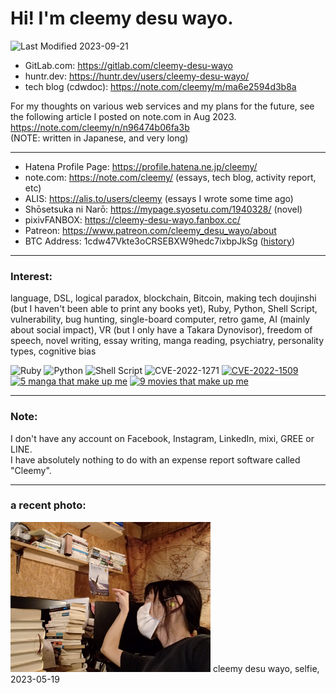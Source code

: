 # Hi! I'm cleemy desu wayo.

![Last Modified 2023-09-21](https://img.shields.io/badge/Last%20Modified-2023--09--21-brightgreen)

- GitLab.com: https://gitlab.com/cleemy-desu-wayo
- huntr.dev: https://huntr.dev/users/cleemy-desu-wayo/
- tech blog (cdwdoc): https://note.com/cleemy/m/ma6e2594d3b8a

For my thoughts on various web services and my plans for the future, see the following article I posted on note.com in Aug 2023.  
https://note.com/cleemy/n/n96474b06fa3b  
(NOTE: written in Japanese, and very long)

---

- Hatena Profile Page: https://profile.hatena.ne.jp/cleemy/
- note.com: https://note.com/cleemy/ (essays, tech blog, activity report, etc)
- ALIS: https://alis.to/users/cleemy (essays I wrote some time ago)
- Shōsetsuka ni Narō: https://mypage.syosetu.com/1940328/ (novel)
- pixivFANBOX: https://cleemy-desu-wayo.fanbox.cc/
- Patreon: https://www.patreon.com/cleemy_desu_wayo/about
- BTC Address: 1cdw47Vkte3oCRSEBXW9hedc7ixbpJkSg (<a href="https://chainflyer.bitflyer.jp/Address/1cdw47Vkte3oCRSEBXW9hedc7ixbpJkSg">history</a>)

---

### Interest:

language, DSL, logical paradox, blockchain, Bitcoin, making tech doujinshi (but I haven't been able to print any books yet), Ruby, Python, Shell Script, vulnerability, bug hunting, single-board computer, retro game, AI (mainly about social impact), VR (but I only have a Takara Dynovisor), freedom of speech, novel writing, essay writing, manga reading, psychiatry, personality types, cognitive bias


![Ruby](https://img.shields.io/badge/-Ruby-CC342D.svg?logo=ruby)
![Python](https://img.shields.io/badge/-Python-F9DC3E.svg?logo=python)
![Shell Script](https://img.shields.io/badge/-Shell%20Script-121011.svg?logo=gnubash)
![CVE-2022-1271](https://img.shields.io/badge/found-CVE--2022--1271-black.svg)
[![CVE-2022-1509](https://img.shields.io/badge/found-CVE--2022--1509-black.svg)](https://huntr.dev/bounties/09e69dff-f281-4e51-8312-ed7ab7606338/)  
[![5 manga that make up me](https://img.shields.io/badge/-5%20manga%20that%20make%20up%20me-227766.svg?style=plastic)](https://archive.md/L0tSL)
[![9 movies that make up me](https://img.shields.io/badge/-9%20movies%20that%20make%20up%20me-3355CC.svg?style=plastic)](https://archive.md/vsnvi)

---

### Note:

I don't have any account on Facebook, Instagram, LinkedIn, mixi, GREE or LINE.  
I have absolutely nothing to do with an expense report software called "Cleemy".

---

### a recent photo:

<img src="https://raw.githubusercontent.com/cleemy-desu-wayo/cleemy-desu-wayo/main/files/2023/photo_2023-05-19.png" width="320" height="240" alt="cleemy desu wayo, selfie, 2023-05-19" title="cleemy desu wayo, selfie, 2023-05-19">  
cleemy desu wayo, selfie, 2023-05-19
